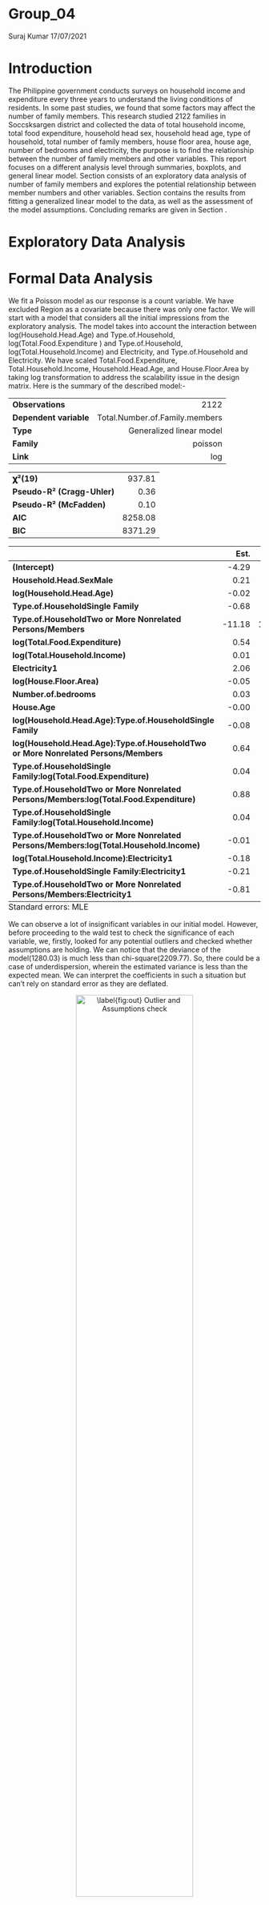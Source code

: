 Group\_04
================
Suraj Kumar
17/07/2021

# Introduction

The Philippine government conducts surveys on household income and
expenditure every three years to understand the living conditions of
residents. In some past studies, we found that some factors may affect
the number of family members. This research studied 2122 families in
Soccsksargen district and collected the data of total household income,
total food expenditure, household head sex, household head age, type of
household, total number of family members, house floor area, house age,
number of bedrooms and electricity, the purpose is to find the
relationship between the number of family members and other variables.
This report focuses on a different analysis level through summaries,
boxplots, and general linear model. Section consists of an exploratory
data analysis of number of family members and explores the potential
relationship between member numbers and other variables. Section
contains the results from fitting a generalized linear model to the
data, as well as the assessment of the model assumptions. Concluding
remarks are given in Section .

# Exploratory Data Analysis

# Formal Data Analysis

We fit a Poisson model as our response is a count variable. We have
excluded Region as a covariate because there was only one factor. We
will start with a model that considers all the initial impressions from
the exploratory analysis. The model takes into account the interaction
between log(Household.Head.Age) and Type.of.Household,
log(Total.Food.Expenditure ) and Type.of.Household,
log(Total.Household.Income) and Electricity, and Type.of.Household and
Electricity. We have scaled Total.Food.Expenditure,
Total.Household.Income, Household.Head.Age, and House.Floor.Area by
taking log transformation to address the scalability issue in the design
matrix. Here is the summary of the described model:-

<table class="table table-striped table-hover table-condensed table-responsive" style="width: auto !important; margin-left: auto; margin-right: auto;">
<tbody>
<tr>
<td style="text-align:left;font-weight: bold;">
Observations
</td>
<td style="text-align:right;">
2122
</td>
</tr>
<tr>
<td style="text-align:left;font-weight: bold;">
Dependent variable
</td>
<td style="text-align:right;">
Total.Number.of.Family.members
</td>
</tr>
<tr>
<td style="text-align:left;font-weight: bold;">
Type
</td>
<td style="text-align:right;">
Generalized linear model
</td>
</tr>
<tr>
<td style="text-align:left;font-weight: bold;">
Family
</td>
<td style="text-align:right;">
poisson
</td>
</tr>
<tr>
<td style="text-align:left;font-weight: bold;">
Link
</td>
<td style="text-align:right;">
log
</td>
</tr>
</tbody>
</table>
<table class="table table-striped table-hover table-condensed table-responsive" style="width: auto !important; margin-left: auto; margin-right: auto;">
<tbody>
<tr>
<td style="text-align:left;font-weight: bold;">
𝛘²(19)
</td>
<td style="text-align:right;">
937.81
</td>
</tr>
<tr>
<td style="text-align:left;font-weight: bold;">
Pseudo-R² (Cragg-Uhler)
</td>
<td style="text-align:right;">
0.36
</td>
</tr>
<tr>
<td style="text-align:left;font-weight: bold;">
Pseudo-R² (McFadden)
</td>
<td style="text-align:right;">
0.10
</td>
</tr>
<tr>
<td style="text-align:left;font-weight: bold;">
AIC
</td>
<td style="text-align:right;">
8258.08
</td>
</tr>
<tr>
<td style="text-align:left;font-weight: bold;">
BIC
</td>
<td style="text-align:right;">
8371.29
</td>
</tr>
</tbody>
</table>
<table class="table table-striped table-hover table-condensed table-responsive" style="width: auto !important; margin-left: auto; margin-right: auto;border-bottom: 0;">
<thead>
<tr>
<th style="text-align:left;">
</th>
<th style="text-align:right;">
Est.
</th>
<th style="text-align:right;">
S.E.
</th>
<th style="text-align:right;">
z val.
</th>
<th style="text-align:right;">
p
</th>
</tr>
</thead>
<tbody>
<tr>
<td style="text-align:left;font-weight: bold;">
(Intercept)
</td>
<td style="text-align:right;">
-4.29
</td>
<td style="text-align:right;">
0.71
</td>
<td style="text-align:right;">
-6.00
</td>
<td style="text-align:right;">
0.00
</td>
</tr>
<tr>
<td style="text-align:left;font-weight: bold;">
Household.Head.SexMale
</td>
<td style="text-align:right;">
0.21
</td>
<td style="text-align:right;">
0.03
</td>
<td style="text-align:right;">
6.80
</td>
<td style="text-align:right;">
0.00
</td>
</tr>
<tr>
<td style="text-align:left;font-weight: bold;">
log(Household.Head.Age)
</td>
<td style="text-align:right;">
-0.02
</td>
<td style="text-align:right;">
0.07
</td>
<td style="text-align:right;">
-0.28
</td>
<td style="text-align:right;">
0.78
</td>
</tr>
<tr>
<td style="text-align:left;font-weight: bold;">
Type.of.HouseholdSingle Family
</td>
<td style="text-align:right;">
-0.68
</td>
<td style="text-align:right;">
0.57
</td>
<td style="text-align:right;">
-1.19
</td>
<td style="text-align:right;">
0.23
</td>
</tr>
<tr>
<td style="text-align:left;font-weight: bold;">
Type.of.HouseholdTwo or More Nonrelated Persons/Members
</td>
<td style="text-align:right;">
-11.18
</td>
<td style="text-align:right;">
12.66
</td>
<td style="text-align:right;">
-0.88
</td>
<td style="text-align:right;">
0.38
</td>
</tr>
<tr>
<td style="text-align:left;font-weight: bold;">
log(Total.Food.Expenditure)
</td>
<td style="text-align:right;">
0.54
</td>
<td style="text-align:right;">
0.06
</td>
<td style="text-align:right;">
9.86
</td>
<td style="text-align:right;">
0.00
</td>
</tr>
<tr>
<td style="text-align:left;font-weight: bold;">
log(Total.Household.Income)
</td>
<td style="text-align:right;">
0.01
</td>
<td style="text-align:right;">
0.06
</td>
<td style="text-align:right;">
0.19
</td>
<td style="text-align:right;">
0.85
</td>
</tr>
<tr>
<td style="text-align:left;font-weight: bold;">
Electricity1
</td>
<td style="text-align:right;">
2.06
</td>
<td style="text-align:right;">
0.58
</td>
<td style="text-align:right;">
3.53
</td>
<td style="text-align:right;">
0.00
</td>
</tr>
<tr>
<td style="text-align:left;font-weight: bold;">
log(House.Floor.Area)
</td>
<td style="text-align:right;">
-0.05
</td>
<td style="text-align:right;">
0.02
</td>
<td style="text-align:right;">
-2.80
</td>
<td style="text-align:right;">
0.01
</td>
</tr>
<tr>
<td style="text-align:left;font-weight: bold;">
Number.of.bedrooms
</td>
<td style="text-align:right;">
0.03
</td>
<td style="text-align:right;">
0.01
</td>
<td style="text-align:right;">
2.27
</td>
<td style="text-align:right;">
0.02
</td>
</tr>
<tr>
<td style="text-align:left;font-weight: bold;">
House.Age
</td>
<td style="text-align:right;">
-0.00
</td>
<td style="text-align:right;">
0.00
</td>
<td style="text-align:right;">
-3.96
</td>
<td style="text-align:right;">
0.00
</td>
</tr>
<tr>
<td style="text-align:left;font-weight: bold;">
log(Household.Head.Age):Type.of.HouseholdSingle Family
</td>
<td style="text-align:right;">
-0.08
</td>
<td style="text-align:right;">
0.08
</td>
<td style="text-align:right;">
-1.05
</td>
<td style="text-align:right;">
0.29
</td>
</tr>
<tr>
<td style="text-align:left;font-weight: bold;">
log(Household.Head.Age):Type.of.HouseholdTwo or More Nonrelated
Persons/Members
</td>
<td style="text-align:right;">
0.64
</td>
<td style="text-align:right;">
0.77
</td>
<td style="text-align:right;">
0.83
</td>
<td style="text-align:right;">
0.41
</td>
</tr>
<tr>
<td style="text-align:left;font-weight: bold;">
Type.of.HouseholdSingle Family:log(Total.Food.Expenditure)
</td>
<td style="text-align:right;">
0.04
</td>
<td style="text-align:right;">
0.06
</td>
<td style="text-align:right;">
0.62
</td>
<td style="text-align:right;">
0.53
</td>
</tr>
<tr>
<td style="text-align:left;font-weight: bold;">
Type.of.HouseholdTwo or More Nonrelated
Persons/Members:log(Total.Food.Expenditure)
</td>
<td style="text-align:right;">
0.88
</td>
<td style="text-align:right;">
1.39
</td>
<td style="text-align:right;">
0.63
</td>
<td style="text-align:right;">
0.53
</td>
</tr>
<tr>
<td style="text-align:left;font-weight: bold;">
Type.of.HouseholdSingle Family:log(Total.Household.Income)
</td>
<td style="text-align:right;">
0.04
</td>
<td style="text-align:right;">
0.05
</td>
<td style="text-align:right;">
0.82
</td>
<td style="text-align:right;">
0.41
</td>
</tr>
<tr>
<td style="text-align:left;font-weight: bold;">
Type.of.HouseholdTwo or More Nonrelated
Persons/Members:log(Total.Household.Income)
</td>
<td style="text-align:right;">
-0.01
</td>
<td style="text-align:right;">
0.79
</td>
<td style="text-align:right;">
-0.02
</td>
<td style="text-align:right;">
0.99
</td>
</tr>
<tr>
<td style="text-align:left;font-weight: bold;">
log(Total.Household.Income):Electricity1
</td>
<td style="text-align:right;">
-0.18
</td>
<td style="text-align:right;">
0.05
</td>
<td style="text-align:right;">
-3.59
</td>
<td style="text-align:right;">
0.00
</td>
</tr>
<tr>
<td style="text-align:left;font-weight: bold;">
Type.of.HouseholdSingle Family:Electricity1
</td>
<td style="text-align:right;">
-0.21
</td>
<td style="text-align:right;">
0.07
</td>
<td style="text-align:right;">
-3.03
</td>
<td style="text-align:right;">
0.00
</td>
</tr>
<tr>
<td style="text-align:left;font-weight: bold;">
Type.of.HouseholdTwo or More Nonrelated Persons/Members:Electricity1
</td>
<td style="text-align:right;">
-0.81
</td>
<td style="text-align:right;">
0.81
</td>
<td style="text-align:right;">
-0.99
</td>
<td style="text-align:right;">
0.32
</td>
</tr>
</tbody>
<tfoot>
<tr>
<td style="padding: 0; " colspan="100%">
<sup></sup> Standard errors: MLE
</td>
</tr>
</tfoot>
</table>

We can observe a lot of insignificant variables in our initial model.
However, before proceeding to the wald test to check the significance of
each variable, we, firstly, looked for any potential outliers and
checked whether assumptions are holding. We can notice that the deviance
of the model(1280.03) is much less than chi-square(2209.77). So, there
could be a case of underdispersion, wherein the estimated variance is
less than the expected mean. We can interpret the coefficients in such a
situation but can’t rely on standard error as they are deflated.

<div class="figure" style="text-align: center">

<img src="group_04_files/figure-gfm/plot-1.png" alt="\label{fig:out} Outlier and Assumptions check" width="68%" />
<p class="caption">
Outlier and Assumptions check
</p>

</div>

We have plotted Normal\_qq\_plot for Pearson and deviance residuals. The
purpose of such plots is to identify any point that doesn’t follow the
straight line. We have also plotted deviance residuals vs. the fitted
value to check the independence and identify any pattern in the
residuals. From above Figure , we can notice one potential outlier at
the top of the qq\_plot, and presence of heavy tails. So, our next step
is to identify and remove the point and again fit the model. Let’s run
an Outlier test:-

    No Studentized residuals with Bonferroni p < 0.05
    Largest |rstudent|:
         rstudent unadjusted p-value Bonferroni p
    2033 4.047992         5.1659e-05      0.10957

<div class="figure" style="text-align: center">

<img src="group_04_files/figure-gfm/cook-1.png" alt="\label{fig:cook} Cook's distance" width="68%" />
<p class="caption">
Cook’s distance
</p>

</div>

We have identified the outlier point having id 2033, while the point
1521 has high influence .However, addressing outlier is totally
subjective. We try to fit the model removing outlier 2033 and check for
the assumptions again.

<div class="figure" style="text-align: center">

<img src="group_04_files/figure-gfm/plot1-1.png" alt="\label{fig:assum} Assumptions check" width="68%" />
<p class="caption">
Assumptions check
</p>

</div>

From Figure , we can see some patterns in the deviance residuals vs
predicted value. That is because of different measurement of variance
for the same output value. It would be better to fit some quadratic
terms in the explanatory variables. Residuals seem to be normally
distributed with some heavy tails. Now, we proceed with the dispersion
test as there has been some evidence of underdispersion.

<div class="figure" style="text-align: center">

<img src="group_04_files/figure-gfm/plot2-1.png" alt="\label{fig:disp} Underdispersion" width="68%" />
<p class="caption">
Underdispersion
</p>

</div>


        Underdispersion test

    data:  .
    z = -18.196, p-value < 2.2e-16
    alternative hypothesis: true alpha is less than 0
    sample estimates:
         alpha 
    -0.3865605 

The negative value of aplha (-0.39) is significant because the p\_value
for the hypothesis test is (0). Figure displays the underdispersed
variance. Therefore, we can’t rely on Wald’s test for inference in the
above model. Rather, we perform analysis with quasi-poisson model that
adjusts variance for underdispersion. We resort to F test and do step by
step variable removal to choose the best fitting model. F test relies on
AIC comparasion of different models:-

<table class="table" style="margin-left: auto; margin-right: auto;">
<caption>
Performing F test on the inital model
</caption>
<thead>
<tr>
<th style="text-align:left;">
</th>
<th style="text-align:right;">
Df
</th>
<th style="text-align:right;">
Deviance
</th>
<th style="text-align:right;">
AIC
</th>
<th style="text-align:right;">
F value
</th>
<th style="text-align:right;">
Pr(&gt;F)
</th>
</tr>
</thead>
<tbody>
<tr>
<td style="text-align:left;">
&lt;none&gt;
</td>
<td style="text-align:right;">
NA
</td>
<td style="text-align:right;">
1263.642
</td>
<td style="text-align:right;">
8236.905
</td>
<td style="text-align:right;">
NA
</td>
<td style="text-align:right;">
NA
</td>
</tr>
<tr>
<td style="text-align:left;">
Household.Head.Sex
</td>
<td style="text-align:right;">
1
</td>
<td style="text-align:right;">
1316.352
</td>
<td style="text-align:right;">
8287.615
</td>
<td style="text-align:right;">
87.6384458
</td>
<td style="text-align:right;">
0.0000000
</td>
</tr>
<tr>
<td style="text-align:left;">
log(House.Floor.Area)
</td>
<td style="text-align:right;">
1
</td>
<td style="text-align:right;">
1271.718
</td>
<td style="text-align:right;">
8242.981
</td>
<td style="text-align:right;">
13.4283054
</td>
<td style="text-align:right;">
0.0002540
</td>
</tr>
<tr>
<td style="text-align:left;">
Number.of.bedrooms
</td>
<td style="text-align:right;">
1
</td>
<td style="text-align:right;">
1267.914
</td>
<td style="text-align:right;">
8239.177
</td>
<td style="text-align:right;">
7.1026865
</td>
<td style="text-align:right;">
0.0077558
</td>
</tr>
<tr>
<td style="text-align:left;">
House.Age
</td>
<td style="text-align:right;">
1
</td>
<td style="text-align:right;">
1277.668
</td>
<td style="text-align:right;">
8248.931
</td>
<td style="text-align:right;">
23.3201071
</td>
<td style="text-align:right;">
0.0000015
</td>
</tr>
<tr>
<td style="text-align:left;">
log(Household.Head.Age):Type.of.Household
</td>
<td style="text-align:right;">
2
</td>
<td style="text-align:right;">
1265.810
</td>
<td style="text-align:right;">
8235.073
</td>
<td style="text-align:right;">
1.8024161
</td>
<td style="text-align:right;">
0.1651549
</td>
</tr>
<tr>
<td style="text-align:left;">
Type.of.Household:log(Total.Food.Expenditure)
</td>
<td style="text-align:right;">
2
</td>
<td style="text-align:right;">
1264.559
</td>
<td style="text-align:right;">
8233.822
</td>
<td style="text-align:right;">
0.7626639
</td>
<td style="text-align:right;">
0.4665514
</td>
</tr>
<tr>
<td style="text-align:left;">
Type.of.Household:log(Total.Household.Income)
</td>
<td style="text-align:right;">
2
</td>
<td style="text-align:right;">
1264.305
</td>
<td style="text-align:right;">
8233.568
</td>
<td style="text-align:right;">
0.5514431
</td>
<td style="text-align:right;">
0.5762012
</td>
</tr>
<tr>
<td style="text-align:left;">
log(Total.Household.Income):Electricity
</td>
<td style="text-align:right;">
1
</td>
<td style="text-align:right;">
1276.488
</td>
<td style="text-align:right;">
8247.751
</td>
<td style="text-align:right;">
21.3588758
</td>
<td style="text-align:right;">
0.0000040
</td>
</tr>
<tr>
<td style="text-align:left;">
Type.of.Household:Electricity
</td>
<td style="text-align:right;">
2
</td>
<td style="text-align:right;">
1273.652
</td>
<td style="text-align:right;">
8242.915
</td>
<td style="text-align:right;">
8.3213715
</td>
<td style="text-align:right;">
0.0002514
</td>
</tr>
</tbody>
</table>

In the table ,log(Household.Head.Age):Type.of.Household,
Type.of.Household:log(Total.Food.Expenditure) and
Type.of.Household:log(Total.Household.Income) can be eliminated without
significantly hurting the model’s quality. So, we firstly eliminate
variable Type.of.Household:log(Total.Household.Income) and check for F
test again:-

<table class="table" style="margin-left: auto; margin-right: auto;">
<caption>
Performing F test on the inital model
</caption>
<thead>
<tr>
<th style="text-align:left;">
</th>
<th style="text-align:right;">
Df
</th>
<th style="text-align:right;">
Deviance
</th>
<th style="text-align:right;">
AIC
</th>
<th style="text-align:right;">
F value
</th>
<th style="text-align:right;">
Pr(&gt;F)
</th>
</tr>
</thead>
<tbody>
<tr>
<td style="text-align:left;">
&lt;none&gt;
</td>
<td style="text-align:right;">
NA
</td>
<td style="text-align:right;">
1264.305
</td>
<td style="text-align:right;">
8233.568
</td>
<td style="text-align:right;">
NA
</td>
<td style="text-align:right;">
NA
</td>
</tr>
<tr>
<td style="text-align:left;">
Household.Head.Sex
</td>
<td style="text-align:right;">
1
</td>
<td style="text-align:right;">
1317.263
</td>
<td style="text-align:right;">
8284.526
</td>
<td style="text-align:right;">
88.088638
</td>
<td style="text-align:right;">
0.0000000
</td>
</tr>
<tr>
<td style="text-align:left;">
log(House.Floor.Area)
</td>
<td style="text-align:right;">
1
</td>
<td style="text-align:right;">
1272.184
</td>
<td style="text-align:right;">
8239.447
</td>
<td style="text-align:right;">
13.104696
</td>
<td style="text-align:right;">
0.0003015
</td>
</tr>
<tr>
<td style="text-align:left;">
House.Age
</td>
<td style="text-align:right;">
1
</td>
<td style="text-align:right;">
1278.307
</td>
<td style="text-align:right;">
8245.570
</td>
<td style="text-align:right;">
23.289848
</td>
<td style="text-align:right;">
0.0000015
</td>
</tr>
<tr>
<td style="text-align:left;">
Number.of.bedrooms
</td>
<td style="text-align:right;">
1
</td>
<td style="text-align:right;">
1268.470
</td>
<td style="text-align:right;">
8235.733
</td>
<td style="text-align:right;">
6.926993
</td>
<td style="text-align:right;">
0.0085525
</td>
</tr>
<tr>
<td style="text-align:left;">
log(Household.Head.Age):Type.of.Household
</td>
<td style="text-align:right;">
2
</td>
<td style="text-align:right;">
1266.331
</td>
<td style="text-align:right;">
8231.594
</td>
<td style="text-align:right;">
1.684972
</td>
<td style="text-align:right;">
0.1856999
</td>
</tr>
<tr>
<td style="text-align:left;">
Type.of.Household:log(Total.Food.Expenditure)
</td>
<td style="text-align:right;">
2
</td>
<td style="text-align:right;">
1268.821
</td>
<td style="text-align:right;">
8234.083
</td>
<td style="text-align:right;">
3.755258
</td>
<td style="text-align:right;">
0.0235514
</td>
</tr>
<tr>
<td style="text-align:left;">
log(Total.Household.Income):Electricity
</td>
<td style="text-align:right;">
1
</td>
<td style="text-align:right;">
1277.721
</td>
<td style="text-align:right;">
8244.984
</td>
<td style="text-align:right;">
22.315365
</td>
<td style="text-align:right;">
0.0000025
</td>
</tr>
<tr>
<td style="text-align:left;">
Type.of.Household:Electricity
</td>
<td style="text-align:right;">
2
</td>
<td style="text-align:right;">
1273.757
</td>
<td style="text-align:right;">
8239.019
</td>
<td style="text-align:right;">
7.860466
</td>
<td style="text-align:right;">
0.0003971
</td>
</tr>
</tbody>
</table>

The F test says that we can remove
log(Household.Head.Age):Type.of.Household in the table . So, repeat the
same process until we reach all terms are significant.

<table class="table" style="margin-left: auto; margin-right: auto;">
<caption>
Performing F test on the inital model
</caption>
<thead>
<tr>
<th style="text-align:left;">
</th>
<th style="text-align:right;">
Df
</th>
<th style="text-align:right;">
Deviance
</th>
<th style="text-align:right;">
AIC
</th>
<th style="text-align:right;">
F value
</th>
<th style="text-align:right;">
Pr(&gt;F)
</th>
</tr>
</thead>
<tbody>
<tr>
<td style="text-align:left;">
&lt;none&gt;
</td>
<td style="text-align:right;">
NA
</td>
<td style="text-align:right;">
1266.331
</td>
<td style="text-align:right;">
8231.594
</td>
<td style="text-align:right;">
NA
</td>
<td style="text-align:right;">
NA
</td>
</tr>
<tr>
<td style="text-align:left;">
Household.Head.Sex
</td>
<td style="text-align:right;">
1
</td>
<td style="text-align:right;">
1318.782
</td>
<td style="text-align:right;">
8282.045
</td>
<td style="text-align:right;">
87.188699
</td>
<td style="text-align:right;">
0.0000000
</td>
</tr>
<tr>
<td style="text-align:left;">
log(Household.Head.Age)
</td>
<td style="text-align:right;">
1
</td>
<td style="text-align:right;">
1269.737
</td>
<td style="text-align:right;">
8233.000
</td>
<td style="text-align:right;">
5.661440
</td>
<td style="text-align:right;">
0.0174305
</td>
</tr>
<tr>
<td style="text-align:left;">
log(House.Floor.Area)
</td>
<td style="text-align:right;">
1
</td>
<td style="text-align:right;">
1274.293
</td>
<td style="text-align:right;">
8237.556
</td>
<td style="text-align:right;">
13.234014
</td>
<td style="text-align:right;">
0.0002815
</td>
</tr>
<tr>
<td style="text-align:left;">
House.Age
</td>
<td style="text-align:right;">
1
</td>
<td style="text-align:right;">
1280.231
</td>
<td style="text-align:right;">
8243.494
</td>
<td style="text-align:right;">
23.105661
</td>
<td style="text-align:right;">
0.0000016
</td>
</tr>
<tr>
<td style="text-align:left;">
Number.of.bedrooms
</td>
<td style="text-align:right;">
1
</td>
<td style="text-align:right;">
1270.625
</td>
<td style="text-align:right;">
8233.888
</td>
<td style="text-align:right;">
7.138074
</td>
<td style="text-align:right;">
0.0076046
</td>
</tr>
<tr>
<td style="text-align:left;">
log(Total.Food.Expenditure):Type.of.Household
</td>
<td style="text-align:right;">
2
</td>
<td style="text-align:right;">
1270.773
</td>
<td style="text-align:right;">
8232.036
</td>
<td style="text-align:right;">
3.691839
</td>
<td style="text-align:right;">
0.0250877
</td>
</tr>
<tr>
<td style="text-align:left;">
log(Total.Household.Income):Electricity
</td>
<td style="text-align:right;">
1
</td>
<td style="text-align:right;">
1279.699
</td>
<td style="text-align:right;">
8242.962
</td>
<td style="text-align:right;">
22.221118
</td>
<td style="text-align:right;">
0.0000026
</td>
</tr>
<tr>
<td style="text-align:left;">
Type.of.Household:Electricity
</td>
<td style="text-align:right;">
2
</td>
<td style="text-align:right;">
1275.698
</td>
<td style="text-align:right;">
8236.961
</td>
<td style="text-align:right;">
7.785016
</td>
<td style="text-align:right;">
0.0004280
</td>
</tr>
</tbody>
</table>

Eventually, we reached to our final model that considers interactions
between log(Total.Food.Expenditure):Type.of.Household ,
log(Total.Household.Income):Electricity, and
Type.of.Household:Electricity as significant. Now, we adjust the
standard error using dispersion parameter, which is equivalent of
fitting a quasipoisson model.

    [1] 0.6141164

<table class="table table-striped table-hover table-condensed table-responsive" style="width: auto !important; margin-left: auto; margin-right: auto;">
<tbody>
<tr>
<td style="text-align:left;font-weight: bold;">
Observations
</td>
<td style="text-align:right;">
2121
</td>
</tr>
<tr>
<td style="text-align:left;font-weight: bold;">
Dependent variable
</td>
<td style="text-align:right;">
Total.Number.of.Family.members
</td>
</tr>
<tr>
<td style="text-align:left;font-weight: bold;">
Type
</td>
<td style="text-align:right;">
Generalized linear model
</td>
</tr>
<tr>
<td style="text-align:left;font-weight: bold;">
Family
</td>
<td style="text-align:right;">
poisson
</td>
</tr>
<tr>
<td style="text-align:left;font-weight: bold;">
Link
</td>
<td style="text-align:right;">
log
</td>
</tr>
</tbody>
</table>
<table class="table table-striped table-hover table-condensed table-responsive" style="width: auto !important; margin-left: auto; margin-right: auto;">
<tbody>
<tr>
<td style="text-align:left;font-weight: bold;">
𝛘²(15)
</td>
<td style="text-align:right;">
925.96
</td>
</tr>
<tr>
<td style="text-align:left;font-weight: bold;">
Pseudo-R² (Cragg-Uhler)
</td>
<td style="text-align:right;">
0.36
</td>
</tr>
<tr>
<td style="text-align:left;font-weight: bold;">
Pseudo-R² (McFadden)
</td>
<td style="text-align:right;">
0.10
</td>
</tr>
<tr>
<td style="text-align:left;font-weight: bold;">
AIC
</td>
<td style="text-align:right;">
8231.59
</td>
</tr>
<tr>
<td style="text-align:left;font-weight: bold;">
BIC
</td>
<td style="text-align:right;">
8322.15
</td>
</tr>
</tbody>
</table>
<table class="table table-striped table-hover table-condensed table-responsive" style="width: auto !important; margin-left: auto; margin-right: auto;border-bottom: 0;">
<thead>
<tr>
<th style="text-align:left;">
</th>
<th style="text-align:right;">
Est.
</th>
<th style="text-align:right;">
S.E.
</th>
<th style="text-align:right;">
z val.
</th>
<th style="text-align:right;">
p
</th>
</tr>
</thead>
<tbody>
<tr>
<td style="text-align:left;font-weight: bold;">
(Intercept)
</td>
<td style="text-align:right;">
-4.03
</td>
<td style="text-align:right;">
0.68
</td>
<td style="text-align:right;">
-5.93
</td>
<td style="text-align:right;">
0.00
</td>
</tr>
<tr>
<td style="text-align:left;font-weight: bold;">
Household.Head.SexMale
</td>
<td style="text-align:right;">
0.22
</td>
<td style="text-align:right;">
0.03
</td>
<td style="text-align:right;">
7.08
</td>
<td style="text-align:right;">
0.00
</td>
</tr>
<tr>
<td style="text-align:left;font-weight: bold;">
log(Household.Head.Age)
</td>
<td style="text-align:right;">
-0.07
</td>
<td style="text-align:right;">
0.04
</td>
<td style="text-align:right;">
-1.85
</td>
<td style="text-align:right;">
0.06
</td>
</tr>
<tr>
<td style="text-align:left;font-weight: bold;">
log(Total.Food.Expenditure)
</td>
<td style="text-align:right;">
0.51
</td>
<td style="text-align:right;">
0.04
</td>
<td style="text-align:right;">
12.04
</td>
<td style="text-align:right;">
0.00
</td>
</tr>
<tr>
<td style="text-align:left;font-weight: bold;">
Type.of.HouseholdSingle Family
</td>
<td style="text-align:right;">
-1.08
</td>
<td style="text-align:right;">
0.48
</td>
<td style="text-align:right;">
-2.26
</td>
<td style="text-align:right;">
0.02
</td>
</tr>
<tr>
<td style="text-align:left;font-weight: bold;">
Type.of.HouseholdTwo or More Nonrelated Persons/Members
</td>
<td style="text-align:right;">
-7.97
</td>
<td style="text-align:right;">
11.31
</td>
<td style="text-align:right;">
-0.70
</td>
<td style="text-align:right;">
0.48
</td>
</tr>
<tr>
<td style="text-align:left;font-weight: bold;">
log(Total.Household.Income)
</td>
<td style="text-align:right;">
0.04
</td>
<td style="text-align:right;">
0.05
</td>
<td style="text-align:right;">
0.79
</td>
<td style="text-align:right;">
0.43
</td>
</tr>
<tr>
<td style="text-align:left;font-weight: bold;">
Electricity1
</td>
<td style="text-align:right;">
2.08
</td>
<td style="text-align:right;">
0.58
</td>
<td style="text-align:right;">
3.58
</td>
<td style="text-align:right;">
0.00
</td>
</tr>
<tr>
<td style="text-align:left;font-weight: bold;">
log(House.Floor.Area)
</td>
<td style="text-align:right;">
-0.05
</td>
<td style="text-align:right;">
0.02
</td>
<td style="text-align:right;">
-2.81
</td>
<td style="text-align:right;">
0.00
</td>
</tr>
<tr>
<td style="text-align:left;font-weight: bold;">
House.Age
</td>
<td style="text-align:right;">
-0.00
</td>
<td style="text-align:right;">
0.00
</td>
<td style="text-align:right;">
-3.70
</td>
<td style="text-align:right;">
0.00
</td>
</tr>
<tr>
<td style="text-align:left;font-weight: bold;">
Number.of.bedrooms
</td>
<td style="text-align:right;">
0.03
</td>
<td style="text-align:right;">
0.01
</td>
<td style="text-align:right;">
2.07
</td>
<td style="text-align:right;">
0.04
</td>
</tr>
<tr>
<td style="text-align:left;font-weight: bold;">
log(Total.Food.Expenditure):Type.of.HouseholdSingle Family
</td>
<td style="text-align:right;">
0.09
</td>
<td style="text-align:right;">
0.04
</td>
<td style="text-align:right;">
1.99
</td>
<td style="text-align:right;">
0.05
</td>
</tr>
<tr>
<td style="text-align:left;font-weight: bold;">
log(Total.Food.Expenditure):Type.of.HouseholdTwo or More Nonrelated
Persons/Members
</td>
<td style="text-align:right;">
0.78
</td>
<td style="text-align:right;">
1.08
</td>
<td style="text-align:right;">
0.72
</td>
<td style="text-align:right;">
0.47
</td>
</tr>
<tr>
<td style="text-align:left;font-weight: bold;">
log(Total.Household.Income):Electricity1
</td>
<td style="text-align:right;">
-0.19
</td>
<td style="text-align:right;">
0.05
</td>
<td style="text-align:right;">
-3.67
</td>
<td style="text-align:right;">
0.00
</td>
</tr>
<tr>
<td style="text-align:left;font-weight: bold;">
Type.of.HouseholdSingle Family:Electricity1
</td>
<td style="text-align:right;">
-0.20
</td>
<td style="text-align:right;">
0.07
</td>
<td style="text-align:right;">
-2.93
</td>
<td style="text-align:right;">
0.00
</td>
</tr>
<tr>
<td style="text-align:left;font-weight: bold;">
Type.of.HouseholdTwo or More Nonrelated Persons/Members:Electricity1
</td>
<td style="text-align:right;">
-0.72
</td>
<td style="text-align:right;">
0.74
</td>
<td style="text-align:right;">
-0.98
</td>
<td style="text-align:right;">
0.33
</td>
</tr>
</tbody>
<tfoot>
<tr>
<td style="padding: 0; " colspan="100%">
<sup></sup> Standard errors: MLE
</td>
</tr>
</tfoot>
</table>

We can see that standard error slightly rises up after adjusting with
the dispersion parameter, while the coefficient terms remains the same.
Still, the wald test is not very reliable, and there is no benefit of
analyzing confidence intervals. The expected
Total.Number.of.Family.members increase by 1.25 if the head of the
family is male. Also, if the Type.of.Family is single and
Type.of.HouseholdTwo or More Nonrelated Persons/Members, the expectation
decrease by factor of 0.34 and 0 against the Extended family. Moreover,
if log(Total.Food.Expenditure) and log(Total.Household.Income) are
increase by 1 unit, the estimated count of family members may increase
by 1.67 and 1.04 respectively. log(Total.Household.Income) is
insignificant might be due to Simpson’s paradox effect that is influence
of multi-colinearity. Beside it, if there is electricity available at
home, the estimated member count may be higher by 8. Taking about number
of bedrooms, if there is 1 more unit extra bedroom, the estimated number
of members increases by 1.03. Conversely, 1 unit increase in log(house
area) and 1 year increase in house age, reduce the estimated member
count by 0.95 and 0.9962. The age of the head also has negative
association with with member count as higher the age, the count
decreases by 0.93 . There are some other significant interactions. For
instance, if the type of household is single family, and
log(foodexpenditure) is increased by 1 unit, then the estimated count
increment rate will be multipled by 0.37 against Extended family. Beside
it, if there is electricity at home, and log(income) is increased by 1
unit, the multiplying factor is 6.62. Also, if the family is single and
there is electricity, the count of family members is estimated to change
by 2.23.

# Conclusions

The number of family members has positive association with food
expenditure and family income. Also, Extended family is suppose to have
higher number of family members than single and much greater than
Nonrelated Persons/Members. A family headed by male will have higher
count of family members than that of female. The estimated count of
members also has positive association with the availability of bedrooms.
However, as the house grow older, lesser people like to stay there.
Also, availability of electricity enhances the number of family members.

# Extention

We will consider more appropriate models like Generalized poisson model,
or Conway-Maxwell Poisson (COM-Poisson) Regression, which have less
expected residual variance than the mean. We will also attempt to apply
quadratic model that address the slight curve in the deviance against
fitted plot. Moreover, we can include more regions and use Linear Mixed
models, which considers both fixed and random effect due to repeated
observations from same entity.
